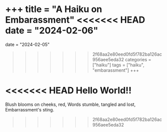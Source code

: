 +++
title = "A Haiku on Embarassment"
<<<<<<< HEAD
date = "2024-02-06"
=======
date = "2024-02-05"
>>>>>>> 2f68aa2e80eed0fd5f782ba126ac956aee5eda32
categories = ["haiku"]
tags = ["haiku", "embarassment"]
+++

<<<<<<< HEAD
Hello World!!
=======
Blush blooms on cheeks, red,
Words stumble, tangled and lost,
Embarrassment's sting.
>>>>>>> 2f68aa2e80eed0fd5f782ba126ac956aee5eda32
